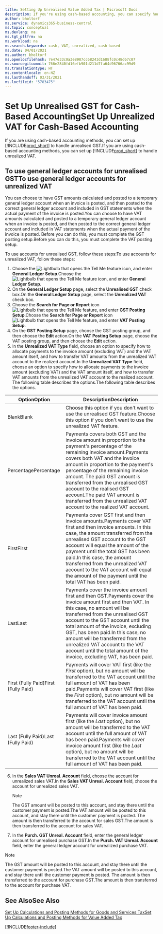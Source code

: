 ```yaml
---
title: Setting Up Unrealised Value Added Tax | Microsoft Docs
description: If you're using cash-based accounting, you can specify how to handle unrealised GST for sales and purchases.
author: bholtorf
ms.service: dynamics365-business-central
ms.topic: conceptual
ms.devlang: na
ms.tgt_pltfrm: na
ms.workload: na
ms.search.keywords: cash, VAT, unrealized, cash-based
ms.date: 04/01/2021
ms.author: bholtorf
ms.openlocfilehash: 7e47e33c0a3e8907cc68243d1688fc0c48d67c07
ms.sourcegitcommit: 766e2840fd16efb901d211d7fa64d96766ac99d9
ms.translationtype: HT
ms.contentlocale: en-NZ
ms.lasthandoff: 03/31/2021
ms.locfileid: "5783475"
---
```

# <a name="set-up-unrealized-vat-for-cash-based-accounting"></a><span data-ttu-id="652d4-103">Set Up Unrealised GST for Cash-Based Accounting</span><span class="sxs-lookup"><span data-stu-id="652d4-103">Set Up Unrealized VAT for Cash-Based Accounting</span></span>
<span data-ttu-id="652d4-104">If you are using cash-based accounting methods, you can set up [!INCLUDE[prod_short](includes/prod_short.md)] to handle unrealised GST.</span><span class="sxs-lookup"><span data-stu-id="652d4-104">If you are using cash-based accounting methods, you can set up [!INCLUDE[prod_short](includes/prod_short.md)] to handle unrealized VAT.</span></span>

## <a name="to-use-general-ledger-accounts-for-unrealized-vat"></a><span data-ttu-id="652d4-105">To use general ledger accounts for unrealised GST</span><span class="sxs-lookup"><span data-stu-id="652d4-105">To use general ledger accounts for unrealized VAT</span></span>
<span data-ttu-id="652d4-106">You can choose to have GST amounts calculated and posted to a temporary general ledger account when an invoice is posted, and then posted to the correct general ledger account and included in GST statements when the actual payment of the invoice is posted.</span><span class="sxs-lookup"><span data-stu-id="652d4-106">You can choose to have VAT amounts calculated and posted to a temporary general ledger account when an invoice is posted, and then posted to the correct general ledger account and included in VAT statements when the actual payment of the invoice is posted.</span></span> <span data-ttu-id="652d4-107">Before you can do this, you must complete the GST posting setup.</span><span class="sxs-lookup"><span data-stu-id="652d4-107">Before you can do this, you must complete the VAT posting setup.</span></span>

<span data-ttu-id="652d4-108">To use accounts for unrealised GST, follow these steps:</span><span class="sxs-lookup"><span data-stu-id="652d4-108">To use accounts for unrealized VAT, follow these steps:</span></span>
1. <span data-ttu-id="652d4-109">Choose the ![Lightbulb that opens the Tell Me feature](media/ui-search/search_small.png "Tell me what you want to do") icon, and enter **General Ledger Setup**.</span><span class="sxs-lookup"><span data-stu-id="652d4-109">Choose the ![Lightbulb that opens the Tell Me feature](media/ui-search/search_small.png "Tell me what you want to do") icon, and enter **General Ledger Setup**.</span></span>
2. <span data-ttu-id="652d4-110">On the **General Ledger Setup** page, select the **Unrealised GST** check box.</span><span class="sxs-lookup"><span data-stu-id="652d4-110">On the **General Ledger Setup** page, select the **Unrealized VAT** check box.</span></span>
3. <span data-ttu-id="652d4-111">Choose the **Search for Page or Report** icon ![Lightbulb that opens the Tell Me feature](media/ui-search/search_small.png "Tell me what you want to do"), and enter **GST Posting Setup**.</span><span class="sxs-lookup"><span data-stu-id="652d4-111">Choose the **Search for Page or Report** icon ![Lightbulb that opens the Tell Me feature](media/ui-search/search_small.png "Tell me what you want to do"), and enter **VAT Posting Setup**.</span></span>
4. <span data-ttu-id="652d4-112">On the **GST Posting Setup** page, choose the GST posting group, and then choose the **Edit** action.</span><span class="sxs-lookup"><span data-stu-id="652d4-112">On the **VAT Posting Setup** page, choose the VAT posting group, and then choose the **Edit** action.</span></span>
5. <span data-ttu-id="652d4-113">In the **Unrealized VAT Type** field, choose an option to specify how to allocate payments to the invoice amount (excluding VAT) and the VAT amount itself, and how to transfer VAT amounts from the unrealized VAT account to the realized account.</span><span class="sxs-lookup"><span data-stu-id="652d4-113">In the **Unrealized VAT Type** field, choose an option to specify how to allocate payments to the invoice amount (excluding VAT) and the VAT amount itself, and how to transfer VAT amounts from the unrealized VAT account to the realized account.</span></span> <span data-ttu-id="652d4-114">The following table describes the options.</span><span class="sxs-lookup"><span data-stu-id="652d4-114">The following table describes the options.</span></span>

| <span data-ttu-id="652d4-115">Option</span><span class="sxs-lookup"><span data-stu-id="652d4-115">Option</span></span> | <span data-ttu-id="652d4-116">Description</span><span class="sxs-lookup"><span data-stu-id="652d4-116">Description</span></span> |
| --- | --- |
| <span data-ttu-id="652d4-117">Blank</span><span class="sxs-lookup"><span data-stu-id="652d4-117">Blank</span></span> | <span data-ttu-id="652d4-118">Choose this option if you don't want to use the unrealised GST feature.</span><span class="sxs-lookup"><span data-stu-id="652d4-118">Choose this option if you don't want to use the unrealized VAT feature.</span></span> |
| <span data-ttu-id="652d4-119">Percentage</span><span class="sxs-lookup"><span data-stu-id="652d4-119">Percentage</span></span> | <span data-ttu-id="652d4-120">Payments covers both GST and the invoice amount in proportion to the payment's percentage of the remaining invoice amount.</span><span class="sxs-lookup"><span data-stu-id="652d4-120">Payments covers both VAT and the invoice amount in proportion to the payment's percentage of the remaining invoice amount.</span></span> <span data-ttu-id="652d4-121">The paid GST amount is transferred from the unrealised GST account to the realised GST account.</span><span class="sxs-lookup"><span data-stu-id="652d4-121">The paid VAT amount is transferred from the unrealized VAT account to the realized VAT account.</span></span> |
| <span data-ttu-id="652d4-122">First</span><span class="sxs-lookup"><span data-stu-id="652d4-122">First</span></span> | <span data-ttu-id="652d4-123">Payments cover GST first and then invoice amounts.</span><span class="sxs-lookup"><span data-stu-id="652d4-123">Payments cover VAT first and then invoice amounts.</span></span> <span data-ttu-id="652d4-124">In this case, the amount transferred from the unrealised GST account to the GST account will equal the amount of the payment until the total GST has been paid.</span><span class="sxs-lookup"><span data-stu-id="652d4-124">In this case, the amount transferred from the unrealized VAT account to the VAT account will equal the amount of the payment until the total VAT has been paid.</span></span> |
| <span data-ttu-id="652d4-125">Last</span><span class="sxs-lookup"><span data-stu-id="652d4-125">Last</span></span> | <span data-ttu-id="652d4-126">Payments cover the invoice amount first and then GST.</span><span class="sxs-lookup"><span data-stu-id="652d4-126">Payments cover the invoice amount first and then VAT.</span></span> <span data-ttu-id="652d4-127">In this case, no amount will be transferred from the unrealised GST account to the GST account until the total amount of the invoice, excluding GST, has been paid.</span><span class="sxs-lookup"><span data-stu-id="652d4-127">In this case, no amount will be transferred from the unrealized VAT account to the VAT account until the total amount of the invoice, excluding VAT, has been paid.</span></span> |
| <span data-ttu-id="652d4-128">First (Fully Paid)</span><span class="sxs-lookup"><span data-stu-id="652d4-128">First (Fully Paid)</span></span> | <span data-ttu-id="652d4-129">Payments will cover VAT first (like the _First_ option), but no amount will be transferred to the VAT account until the full amount of VAT has been paid.</span><span class="sxs-lookup"><span data-stu-id="652d4-129">Payments will cover VAT first (like the _First_ option), but no amount will be transferred to the VAT account until the full amount of VAT has been paid.</span></span> |
| <span data-ttu-id="652d4-130">Last (Fully Paid)</span><span class="sxs-lookup"><span data-stu-id="652d4-130">Last (Fully Paid)</span></span> | <span data-ttu-id="652d4-131">Payments will cover invoice amount first (like the _Last_ option), but no amount will be transferred to the VAT account until the full amount of VAT has been paid.</span><span class="sxs-lookup"><span data-stu-id="652d4-131">Payments will cover invoice amount first (like the _Last_ option), but no amount will be transferred to the VAT account until the full amount of VAT has been paid.</span></span> |

6. <span data-ttu-id="652d4-132">In the **Sales VAT Unreal. Account** field, choose the account for unrealized sales VAT.</span><span class="sxs-lookup"><span data-stu-id="652d4-132">In the **Sales VAT Unreal. Account** field, choose the account for unrealized sales VAT.</span></span>

    > [!NOTE]  
    > <span data-ttu-id="652d4-133">The GST amount will be posted to this account, and stay there until the customer payment is posted.</span><span class="sxs-lookup"><span data-stu-id="652d4-133">The VAT amount will be posted to this account, and stay there until the customer payment is posted.</span></span> <span data-ttu-id="652d4-134">The amount is then transferred to the account for sales GST.</span><span class="sxs-lookup"><span data-stu-id="652d4-134">The amount is then transferred to the account for sales VAT.</span></span>
7. <span data-ttu-id="652d4-135">In the **Purch. GST Unreal. Account** field, enter the general ledger account for unrealised purchase GST.</span><span class="sxs-lookup"><span data-stu-id="652d4-135">In the **Purch. VAT Unreal. Account** field, enter the general ledger account for unrealized purchase VAT.</span></span>

> [!NOTE]  
> <span data-ttu-id="652d4-136">The GST amount will be posted to this account, and stay there until the customer payment is posted.</span><span class="sxs-lookup"><span data-stu-id="652d4-136">The VAT amount will be posted to this account, and stay there until the customer payment is posted.</span></span> <span data-ttu-id="652d4-137">The amount is then transferred to the account for purchase GST.</span><span class="sxs-lookup"><span data-stu-id="652d4-137">The amount is then transferred to the account for purchase VAT.</span></span>

## <a name="see-also"></a><span data-ttu-id="652d4-138">See Also</span><span class="sxs-lookup"><span data-stu-id="652d4-138">See Also</span></span>
[<span data-ttu-id="652d4-139">Set Up Calculations and Posting Methods for Goods and Services Tax</span><span class="sxs-lookup"><span data-stu-id="652d4-139">Set Up Calculations and Posting Methods for Value Added Tax</span></span>](finance-setup-vat.md)

[!INCLUDE[footer-include](includes/footer-banner.md)]
